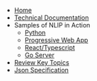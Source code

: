 <!-- docs/_sidebar.md -->

- [Home](/)
- [Technical Documentation](documentation.md)
- Samples of NLIP in Action
  - [Python](https://github.com/nlip-project/examples/tree/main/nlip_client_chain-lit_py)
  - [Progressive Web App](https://github.com/nlip-project/examples/tree/main/nlip_client_pwa_ts)
  - [React/Typescript](https://github.com/nlip-project/examples/tree/main/nlip_client_vite_ts)
  - [Go Server](https://github.com/nlip-project/examples/tree/main/nlip_server_go)
- [Review Key Topics](documentation.md)
- [Json Specification](#)
